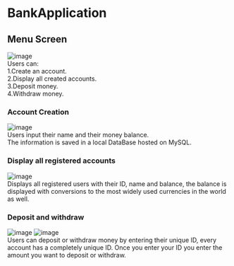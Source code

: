 # BankApplication
## Menu Screen
![image](https://user-images.githubusercontent.com/47458826/177668429-56611826-9a7a-4a89-ac54-8876475439f4.png)
<br />Users can:
<br />1.Create an account.
<br />2.Display all created accounts.
<br />3.Deposit money.
<br />4.Withdraw money.
### Account Creation
![image](https://user-images.githubusercontent.com/47458826/177668735-8a7fbb22-8b42-4d91-a4ed-e0ebcceacf72.png)
<br /> Users input their name and their money balance.
<br /> The information is saved in a local DataBase hosted on MySQL.
### Display all registered accounts
![image](https://user-images.githubusercontent.com/47458826/177668966-bad03847-9151-4d25-80a8-5a9c3b16509f.png)
<br /> Displays all registered users with their ID, name and balance, the balance is displayed with conversions to the most widely used currencies in the world as well.
### Deposit and withdraw
![image](https://user-images.githubusercontent.com/47458826/177669211-973e31c9-2525-484d-b4c4-10e8c68bd495.png)
![image](https://user-images.githubusercontent.com/47458826/177669241-4d97a694-e7c7-46fa-8285-3f6d7214f752.png)
<br /> Users can deposit or withdraw money by entering their unique ID, every account has a completely unique ID. Once you enter your ID you enter the amount you want to deposit or withdraw.



